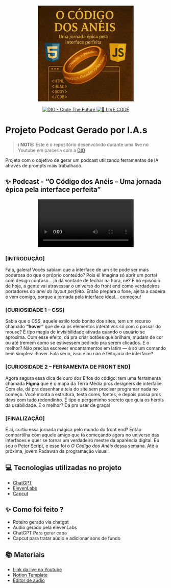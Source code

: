 <p align="center">
<img 
    src="./assets/capa-o-codigo-dos-aneis.png"
    width="300"
/>
</p>

<p align="center">
<a href="https://dio.me/">
    <img 
        src="https://img.shields.io/badge/DIO-Code_The_Future-28DA77?logo=youtube" 
        alt="DIO - Code The Future">
</a>
<a href="https://dio.me/">
<img 
    src="https://img.shields.io/badge/🔴_LIVE_CODE-FF5E72" 
    alt="🔴 LIVE CODE">
</a>
</p>

# Projeto Podcast Gerado por I.A.s


 > ℹ️ **NOTE:** Este é o repositório desenvolvido durante uma live no Youtube em parceria com a [DIO](https://dio.me)

Projeto com o objetivo de gerar um podcast utilizando ferramentas de IA através de prompts mais trabalhado.

## ✨ Podcast - “O Código dos Anéis – Uma jornada épica pela interface perfeita”

<div align="center">
    <video src="output/podcast-o-codigo-dos-aneis.mp4" controls title="Podcast O Código dos Anéis"></video>
</div>

### **[INTRODUÇÃO]**

Fala, galera! Vocês sabiam que a interface de um site pode ser mais poderosa do que o próprio conteúdo? Pois é! Imagina só abrir um portal com design confuso… já dá vontade de fechar na hora, né? E no episódio de hoje, a gente vai atravessar o universo do front end como verdadeiros portadores do *anel do layout perfeito*. Então prepara o fone, ajeita a cadeira e vem comigo, porque a jornada pela interface ideal… começou!

### **[CURIOSIDADE 1 – CSS]**

Sabia que o CSS, aquele estilo todo bonito dos sites, tem um recurso chamado **“hover”** que deixa os elementos interativos só com o passar do mouse? É tipo magia de invisibilidade ativada quando o usuário se aproxima. Com esse efeito, dá pra criar botões que brilham, mudam de cor ou até tremem como se estivessem pedindo pra serem clicados. E o melhor? Não precisa escrever encantamentos em latim — é só um comando bem simples: :hover. Fala sério, isso é ou não é feitiçaria de interface?

### **[CURIOSIDADE 2 – FERRAMENTA DE FRONT END]**

Agora segura essa dica de ouro dos Elfos do código: tem uma ferramenta chamada **Figma** que é o mapa da Terra Média pros designers de interface. Com ela, dá pra desenhar a tela do site sem precisar programar nada no começo. Você monta a estrutura, testa cores, fontes, e depois passa pros devs com tudo redondinho. É tipo o pergaminho secreto que guia os heróis da usabilidade. E o melhor? Dá pra usar de graça!

### **[FINALIZAÇÃO]**

E aí, curtiu essa jornada mágica pelo mundo do front end? Então compartilha com aquele amigo que tá começando agora no universo das interfaces e quer se tornar um verdadeiro mestre da aparência digital. Eu sou o Peter Script, e esse foi o *O Código dos Anéis* dessa semana. Até a próxima, jovem Padawan da programação visual!




## 💻 Tecnologias utilizadas no projeto

- [ChatGPT](https://chat.openai.com/) 
- [ElevenLabs](https://beta.elevenlabs.io/)
- [Capcut](https://www.capcut.com/pt-br/)

## ✨ Como foi feito ?

- Roteiro gerado via chatgpt
- Audio gerado pela elevenLabs
- ChatGPT Para gerar capa
- Capcut para tratar aúdio e adicionar sons de fundo

## 📚 Materiais

- [Link da live no Youtube](https://www.youtube.com)
- [Notion Template](https://helpful-jump-17b.notion.site/PAS-Podcast-AI-Studio-210489e15d7a4a73b743bb159e45d06f?pvs=4)
- [Editor de aúdio](https://www.capcut.com/editor?from_page=landing_page&__action_from=picture_V%C3%ADdeos%20profissionais%20em%20minutos,%20n%C3%A3o%20em%20horas.)
